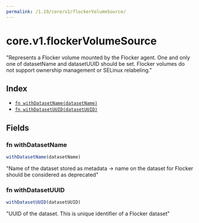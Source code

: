```yaml
---
permalink: /1.19/core/v1/flockerVolumeSource/
---
```


# core.v1.flockerVolumeSource

"Represents a Flocker volume mounted by the Flocker agent. One and only one of datasetName and datasetUUID should be set. Flocker volumes do not support ownership management or SELinux relabeling."

## Index

* [`fn withDatasetName(datasetName)`](#fn-withdatasetname)
* [`fn withDatasetUUID(datasetUUID)`](#fn-withdatasetuuid)

## Fields

### fn withDatasetName

```ts
withDatasetName(datasetName)
```

"Name of the dataset stored as metadata -> name on the dataset for Flocker should be considered as deprecated"

### fn withDatasetUUID

```ts
withDatasetUUID(datasetUUID)
```

"UUID of the dataset. This is unique identifier of a Flocker dataset"